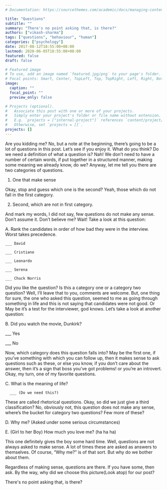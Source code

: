 ```yaml
---
# Documentation: https://sourcethemes.com/academic/docs/managing-content/

title: "Questions"
subtitle: ""
summary: "There's no point asking that, is there?"
authors: ["vikash-sharma"]
tags: ["questions", "behaviour", "human"]
categories: ["psychology"]
date: 2017-08-12T18:55:00+08:00
lastmod: 2020-06-05T18:55:00+08:00
featured: false
draft: false

# Featured image
# To use, add an image named `featured.jpg/png` to your page's folder.
# Focal points: Smart, Center, TopLeft, Top, TopRight, Left, Right, BottomLeft, Bottom, BottomRight.
image:
  caption: ""
  focal_point: ""
  preview_only: false

# Projects (optional).
#   Associate this post with one or more of your projects.
#   Simply enter your project's folder or file name without extension.
#   E.g. `projects = ["internal-project"]` references `content/project/deep-learning/index.md`.
#   Otherwise, set `projects = []`.
projects: []
---
```


Are you kidding me? No, but a note at the beginning, there’s going to be a lot of questions in this post. Let’s see if you enjoy it. What do you think? Do we need a definition of what a question is? Nah! We don’t need to have a number of certain words, if put together in a structured manner, making some meaning we already know, do we? Anyway, let me tell you there are two categories of questions.

1.  One that make sense

Okay, stop and guess which one is the second? Yeah, those which do not fall in the first category.

2.  Second, which are not in first category.

And mark my words, I did not say, few questions do not make any sense. Don’t assume it. Don’t believe me? Wait! Take a look at this question:

A. Rank the candidates in order of how bad they were in the interview. Worst takes precedence.

    ___ David

    ___ Cristiano

    ___ Leonardo

    ___ Serena

    ___ Chuck Norris

Did you like the question? Is this a category one or a category two question? Well, I’ll leave that to you, comments are welcome. But, one thing for sure, the one who asked this question, seemed to me as going through something in life and this is not saying that candidates were not good. Or May be it’s a test for the interviewer, god knows. Let’s take a look at another question:

B. Did you watch the movie, Dunkirk?

\_\_\_ Yes

\_\_\_ No

Now, which category does this question falls into? May be the first one, if you’ve something with which you can follow up, then it makes sense to ask questions such as these, or else you know, if you don’t care about the answer, then it’s a sign that boss you’ve got problems! or you’re an introvert. Okay, my turn, one of my favorite questions.

C. What is the meaning of life?

      ___ (Do we need this?)

These are called rhetorical questions. Okay, so did we just give a third classification? No, obviously not, this question does not make any sense, where’s the bucket for category two questions? Few more of these?

D. Why me? (Asked under some serious circumstances)

E. (Girl to her Boy) How much you love me? (ha ha ha)

This one definitely gives the boy some hard time. Well, questions are not always asked to make sense. A lot of times these are asked as answers to themselves. Of course, “Why me?” is of that sort. But why do we bother about them.

Regardless of making sense, questions are there. If you have some, then ask. By the way, why did we choose this picture(Look atop) for our post?

There's no point asking that, is there?
